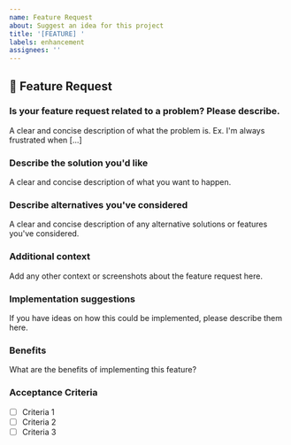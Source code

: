```yaml
---
name: Feature Request
about: Suggest an idea for this project
title: '[FEATURE] '
labels: enhancement
assignees: ''
---
```


## 🚀 Feature Request

### Is your feature request related to a problem? Please describe.

A clear and concise description of what the problem is. Ex. I'm always frustrated when [...]

### Describe the solution you'd like

A clear and concise description of what you want to happen.

### Describe alternatives you've considered

A clear and concise description of any alternative solutions or features you've considered.

### Additional context

Add any other context or screenshots about the feature request here.

### Implementation suggestions

If you have ideas on how this could be implemented, please describe them here.

### Benefits

What are the benefits of implementing this feature?

### Acceptance Criteria

- [ ] Criteria 1
- [ ] Criteria 2
- [ ] Criteria 3
